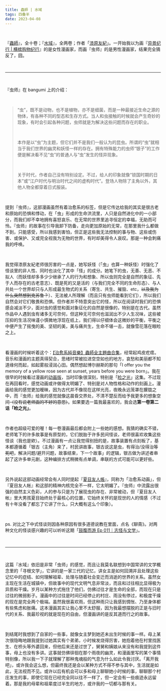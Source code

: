 ```yaml
---
title: 蟲師 | 水域
tags: 四叠半
date: 2023-04-08
---
```


<br/>

『[蟲師](https://bangumi.tv/subject/3822)』，全十卷；『[水域](https://bangumi.tv/subject/38787)』，全两卷；作者「[漆原友紀](https://bangumi.tv/person/2915)」。一开始我以为画『[异景纪行 | 横槟购物纪行](https://tianxianzi.me/2023/04/03/hitoshi_ashinano/)』的是女性漫画家，而画『虫师』的是男性漫画家，结果完全猜反了，囧。

<br/>

---

<br/>

『虫师』在 bangumi 上的介绍：

<br/>

> “虫”，既不是动物，也不是植物，亦不是细菌，而是一种最接近生命之源的物体，有各种不同的型态和生存方式。当人和虫接触的时候就会产生奇妙的现象，有时会引起各种问题，虫师就是为解决这些问题而存在的职业。
>
> <br/>
>
> 本作是以“虫”为主题，但它们并不是我们一般认为的昆虫。所谓的“虫”就相当于我们世界的幽灵和妖怪一样的存在。拥有特殊能力的虫师“银子”的工作便是解决看不见“虫”的普通人与“虫”发生的怪异现象。
>
> <br/>
>
> 关于时代，作者自己没有特别设定。不过，给人的印象就像“锁国时期的日本”或“江户时代与明治时代之间的虚构时代”。登场人物除了主角以外，其他人物全都穿着日式服装。

<br/>

提到『虫师』，这部漫画虽然有着治愈系的标签，但是它传达给我的其实是很古老和原始的恐惧和悸动，在「虫」形成的生命洪流里，人只是自然进化中的一小部分，而我们却不幸地拥有喜怒哀乐、在无常的世界里追寻恒定的幸福，无助而可怜。『虫师』的故事在引导我卸下防备，走向更加原始的无常，在那里我什么都做不到，只能感受，所以我感到害怕，但正是这些我无法控制的事与物、这些或伤害、或保护、又或完全视我为无物的世界，有时却美得令人哀叹。那是一种会刺痛我的呼唤。

<br/>

我觉得漆原友紀老师很厉害的一点是，她写妖怪（「虫」也算一种妖怪）时强化了怪谈里的非人性、同时也淡化了其中「怪」的成分。她笔下的虫，无善、无恶、不拟人（而妖怪却多多少少继承了人的行为和想象、所以虫则完全是自然的象征、先于人而存在的古老意志）、既是死的又是活的（与我们完全不同的生命形态）、与人共处一个世界却只与人形成最生物式的关系（寄生、共生、摧毁、etc，~~以及我为什么突然想到克苏鲁？~~）、无法被人所理解（而且只有虫师能看到它们），所以我们自然会对它们敬畏和恐惧。但作者并不特意突出它的怪，所以在阅读时我们的恐惧感会减淡不少，面对虫的感觉和面对象征化的自然是很像的，特别是在古代。虽然作品中人遇到虫有诸多无可奈何，但这种无可奈何也滋润出不少人生况味，这些被压抑的生活况味谨小慎微地浮现在纸上，我们得以仔细体会这微妙的平衡，平衡之中便产生了摇曳的美、坚韧的美，美与痛共生，生命不堪一击，就像雪花落在眼睑之上。

<br/>

看漫画的时候听着这个：[【治愈系純音樂】蟲師全主題曲合集](https://www.youtube.com/watch?v=veAl2efYIkM)，经常起鸡皮疙瘩。音乐和漫画的主题真得契合，思绪时常被拉进空空如也的地方，哀愁和美丽都不知道缘何而起，如起雾般浸润心田。偶然想起博尔赫斯的那句「I offer you the memory of a yellow rose seen at sunset, years before you were born」。我在很早的时候看过漫画的[动画版](https://bangumi.tv/subject/340)，当时印象很深刻，特别是「[睑之光](https://bangumi.tv/ep/334)」这集。不过现在再回看时，感觉动画或许做得太明媚了、特别是对人物性格和动作的刻画上。漫画给我的感觉更加暧昧，因为古代并不像现在这样光亮，夜晚永远笼罩在朦胧之中，而『虫师』给我的感觉就像这晨昏交界处，不清不楚反而给予我更多的想象空间~~（没有说老师画的不好的意思）~~。如果要选一篇我最喜欢的，我会选**第一卷第二话「睑之光」**。

<br/>

作者也超级可爱的喔！每一卷漫画最后都会附上一些她的感想。我猜的确实不错，老师笔下的许多故事是有原型的，它们脱胎于许多民间怪谈，老师很喜欢收集这些怪谈（我也是欸）。不过漫画有一点让我觉得别扭的是，故事装置有点刻板了，基本都遵循着「银古（主角）来了，村民讲故事，银古说这是虫，有得治/没得治~~等死吧~~，解决问题/避开问题，故事结束，下一个故事」的逻辑，银古做为讲述者串起了这许多单元剧，这种编排方式稍微有点单调，串联的方式可能可以更好些。

<br/>

另外说起这部动画经常会有人同时提起『[夏目友人帳](https://bangumi.tv/subject/259)』，同称为「治愈系动画」，但『夏目友人帐』和这部的精神内核完全不一样，它太明媚了。『虫师』中流露出很强的自然主义色彩，人的参与只是为了展现虫的存在、非常被动，但『夏目友人帐』里大男孩夏目始终处于最核心的位置，它始终关怀的是现世的人的情感（不过有十年没看了都忘了它讲了什么，只大概有这么个印象）。

<br/>

ps. 对比之下中式怪谈则因各种原因有很多道德说教在里面，点名《聊斋》。对两种文化的怪谈感兴趣的可以听听这期「[鼓腹而游 Ep 011｜志怪与文学](https://podcasts.apple.com/us/podcast/011-%E5%BF%97%E6%80%AA%E4%B8%8E%E6%96%87%E5%AD%A6/id1525513899?i=1000509938043)」。

<br/>

---

<br/>

这篇『水域』依旧是非常「虫师」的感觉，而且让我莫名联想到中国常讲的文学概念里的「寻根文学」，它讲的是一家三代的记忆，讲女主是如何回溯并且处理这些记忆中的症结、如何理解祖辈、处理与随着社会变迁而消逝的世界的关系。虽然女主现在生活在城镇中，但故事中的现代文明气息非常淡，而且和过往相比显得极为异质和干燥。岁月以某种方式拖住了他们，仿佛过往才是生命的全部，而现在只是过往的微弱影子。漫画中的过往是时间已经停止的村庄、雨没有停过，和极度干燥的现在是完全两个极端。虽然我很喜欢雨，但这种雨只让我感到惆怅、乃至身体都有些焦虑和胀痛。这本漫画其实让我心里不太舒服，因为我最想摆脱的正是与旧时代的关系、我最珍视的就是现在的自由，但漫画讲的是反其道而行之的故事。

<br/>

到结尾时我想到了自家的一些事，就像女主梦到她还未出生时候的事一样。母上某次很隐晦地跟我提到过她其实有个弟弟，小时候发烧得厉害，她抱着他在村里找医生、在桥头等外婆回来，但他后来还是过世了，舅舅和姨娘从来没有和我提到这件事，母上也没有多讲。这事就仿佛徘徊在那个雨夜的幽灵，和漫画里写的某个事情特别像，所以我一下子就理解了那种鬼魂般的气息为什么如此令我讨厌。「离开我吧」，或许我会这么想，但最终我还是会以某种方式不得不参与其中，生活就是如此，无法视而不见。或许以后有机会可以多和母上聊聊她小时候的事，聊聊那个村庄发生的事，即使它现在已经完全同以往不一样了，但一定会有一些痕迹永远留着。那是我的母辈和祖辈度过半生的地方，或许我的一切都与那有关。

<br/>